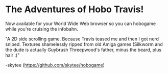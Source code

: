 The Adventures of Hobo Travis!
==============================

Now available for your World Wide Web browser so you can hobogame while you're cruising the infobahn.

"A 2D side scrolling game. Because Travis teased me and then I got nerd sniped.
Textures shamelessly ripped from old Amiga games (Silkworm and the dude is actually Guybrush Threepwood's father, minus the beard, plus hair :)"

  -skytee (https://github.com/skytee/hobogame)
